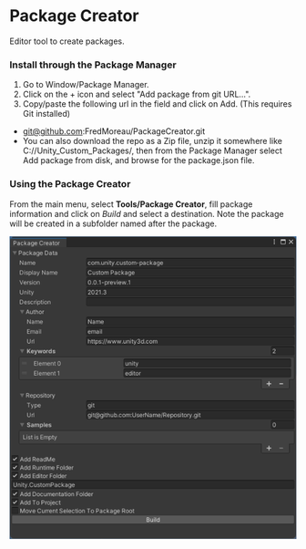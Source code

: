 # Package Creator
Editor tool to create packages.

### Install through the Package Manager
1. Go to Window/Package Manager.
2. Click on the + icon and select "Add package from git URL...".
2. Copy/paste the following url in the field and click on Add. (This requires Git installed)
- git@github.com:FredMoreau/PackageCreator.git
- You can also download the repo as a Zip file, unzip it somewhere like C://Unity_Custom_Packages/, then from the Package Manager select Add package from disk, and browse for the package.json file.

### Using the Package Creator
From the main menu, select **Tools/Package Creator**, fill package information and click on *Build* and select a destination. Note the package will be created in a subfolder named after the package.

![alt text](/Documentation~/images/package-creator-window.png)
